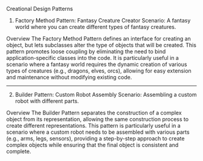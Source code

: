 Creational Design Patterns
1. Factory Method Pattern: Fantasy Creature Creator
Scenario: A fantasy world where you can create different types of fantasy creatures.

Overview
The Factory Method Pattern defines an interface for creating an object, but lets subclasses alter the type of objects that will be created. This pattern promotes 
loose coupling by eliminating the need to bind application-specific classes into the code. It is particularly useful in a scenario where a fantasy world requires 
the dynamic creation of various types of creatures (e.g., dragons, elves, orcs), allowing for easy extension and maintenance without modifying existing code.

*********************************************************************************

2. Builder Pattern: Custom Robot Assembly
Scenario: Assembling a custom robot with different parts.

Overview
The Builder Pattern separates the construction of a complex object from its representation, allowing the same construction process to create different 
representations. This pattern is particularly useful in a scenario where a custom robot needs to be assembled with various parts (e.g., arms, legs, sensors),
providing a step-by-step approach to create complex objects while ensuring that the final object is consistent and complete.



